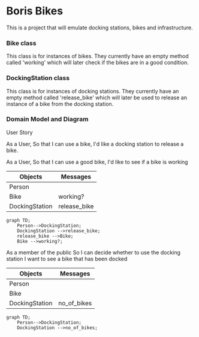 # Boris Bikes
This is a project that will emulate docking stations, bikes and infrastructure.

### Bike class
This class is for instances of bikes. They currently have an empty method called 'working' which will later check if the bikes are in a good condition.

### DockingStation class
This class is for instances of docking stations. They currently have an empty method called 'release_bike' which will later be used to release an instance of a bike from the docking station.

### Domain Model and Diagram

User Story

As a User, So that I can use a bike, I'd like a docking station to release a bike.

As a User, So that I can use a good bike, I'd like to see if a bike is working

|  Objects        |  Messages      |
| ----------      | -------------  | 
| Person          |                |
| Bike            | working?|
| DockingStation | release_bike   |

```mermaid
graph TD;
    Person-->DockingStation;
    DockingStation -->release_bike;
    release_bike -->Bike;
    Bike -->working?;
```

As a member of the public 
So I can decide whether to use the docking station
I want to see a bike that has been docked

|  Objects        |  Messages      |
| ----------      | -------------  | 
| Person          |                |
| Bike            | |
| DockingStation |  no_of_bikes  |

```mermaid
graph TD;
    Person-->DockingStation;
    DockingStation -->no_of_bikes;
```